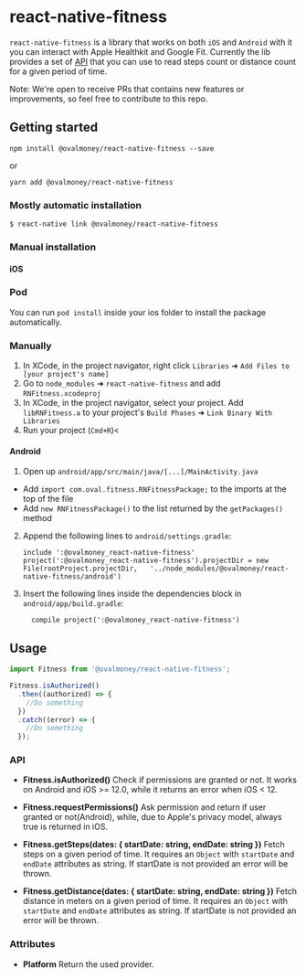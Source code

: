 
# react-native-fitness
`react-native-fitness` is a library that works on both `iOS` and `Android` with it you can interact with Apple Healthkit and Google Fit.
Currently the lib provides a set of [API](#API) that you can use to read steps count or distance count for a given period of time.

Note:
We're open to receive PRs that contains new features or improvements, so feel free to contribute to this repo.

## Getting started

`npm install @ovalmoney/react-native-fitness --save`

or

`yarn add @ovalmoney/react-native-fitness`

### Mostly automatic installation

`$ react-native link @ovalmoney/react-native-fitness`

### Manual installation


#### iOS

### Pod

You can run `pod install` inside your ios folder to install the package automatically.

### Manually

1. In XCode, in the project navigator, right click `Libraries` ➜ `Add Files to [your project's name]`
2. Go to `node_modules` ➜ `react-native-fitness` and add `RNFitness.xcodeproj`
3. In XCode, in the project navigator, select your project. Add `libRNFitness.a` to your project's `Build Phases` ➜ `Link Binary With Libraries`
4. Run your project (`Cmd+R`)<

#### Android

1. Open up `android/app/src/main/java/[...]/MainActivity.java`
  - Add `import com.oval.fitness.RNFitnessPackage;` to the imports at the top of the file
  - Add `new RNFitnessPackage()` to the list returned by the `getPackages()` method
2. Append the following lines to `android/settings.gradle`:
  	```
  	include ':@ovalmoney_react-native-fitness'
  	project(':@ovalmoney_react-native-fitness').projectDir = new File(rootProject.projectDir, 	'../node_modules/@ovalmoney/react-native-fitness/android')
  	```
3. Insert the following lines inside the dependencies block in `android/app/build.gradle`:
  	```
      compile project(':@ovalmoney_react-native-fitness')
  	```


## Usage

```javascript
import Fitness from '@ovalmoney/react-native-fitness';

Fitness.isAuthorized()
  .then((authorized) => {
    //Do something
  })
  .catch((error) => {
    //Do something
  });
```
### API

- **Fitness.isAuthorized()**
Check if permissions are granted or not. It works on Android and iOS >= 12.0, while it returns an error when iOS < 12.

- **Fitness.requestPermissions()**
Ask permission and return if user granted or not(Android), while, due to Apple's privacy model, always true is returned in iOS.

- **Fitness.getSteps(dates: { startDate: string, endDate: string })**
Fetch steps on a given period of time. It requires an `Object` with `startDate` and `endDate` attributes as string. If startDate is not provided an error will be thrown.

- **Fitness.getDistance(dates: { startDate: string, endDate: string })**
Fetch distance in meters on a given period of time. It requires an `Object` with `startDate` and `endDate` attributes as string. If startDate is not provided an error will be thrown.

### Attributes

- **Platform**
Return the used provider.



